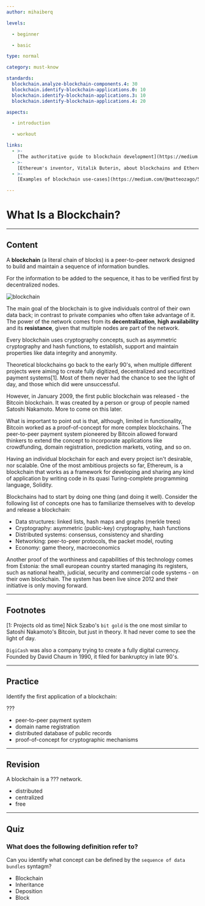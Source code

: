 ```yaml
---
author: mihaiberq

levels:

  - beginner

  - basic

type: normal

category: must-know

standards:
  blockchain.analyze-blockchain-components.4: 30
  blockchain.identify-blockchain-applications.0: 10
  blockchain.identify-blockchain-applications.3: 10
  blockchain.identify-blockchain-applications.4: 20

aspects:

  - introduction

  - workout

links:
  - >-
    [The authoritative guide to blockchain development](https://medium.freecodecamp.org/the-authoritative-guide-to-blockchain-development-855ab65b58bc)
  - >-
    [Ethereum's inventor, Vitalik Buterin, about blockchains and Ethereum](https://www.youtube.com/watch?v=WSN5BaCzsbo)
  - >-
    [Examples of blockchain use-cases](https://medium.com/@matteozago/50-examples-of-how-blockchains-are-taking-over-the-world-4276bf488a4b)

---
```

# What Is a Blockchain?

---
## Content

A **blockchain** (a literal chain of blocks) is a peer-to-peer network designed to build and maintain a sequence of information bundles. 

For the information to be added to the sequence, it has to be verified first by decentralized nodes.

![blockchain](https://img.enkipro.com/606387132c6d526a4125372606945d90.png)

The main goal of the blockchain is to give individuals control of their own data back; in contrast to private companies who often take advantage of it. The power of the network comes from its **decentralization**, **high availability** and its **resistance**, given that multiple nodes are part of the network. 

Every blockchain uses cryptography concepts, such as asymmetric cryptography and hash functions, to establish, support and maintain properties like data integrity and anonymity.
             	
Theoretical blockchains go back to the early 90's, when multiple different projects were aiming to create fully digitized, decentralized and securitized payment systems[1]. Most of them never had the chance to see the light of day, and those which did were unsuccessful.
             	
However, in January 2009, the first public blockchain was released - the Bitcoin blockchain. It was created by a person or group of people named Satoshi Nakamoto. More to come on this later.
             	
What is important to point out is that, although, limited in functionality, Bitcoin worked as a proof-of-concept for more complex blockchains. The peer-to-peer payment system pioneered by Bitcoin allowed forward thinkers to extend the concept to incorporate applications like crowdfunding, domain registration, prediction markets, voting, and so on.
             	
Having an individual blockchain for each and every project isn't desirable, nor scalable. One of the most ambitious projects so far, Ethereum, is a blockchain that works as a framework for developing and sharing any kind of application by writing code in its quasi Turing-complete programming language, Solidity.
             	
Blockchains had to start by doing one thing (and doing it well). Consider the following list of concepts one has to familiarize themselves with to develop and release a blockchain:          	
- Data structures: linked lists, hash maps and graphs (merkle trees)
- Cryptography: asymmetric (public-key) cryptography, hash functions
- Distributed systems:  consensus, consistency and sharding
- Networking: peer-to-peer protocols, the packet model, routing
- Economy: game theory, macroeconomics
             	
Another proof of the worthiness and capabilities of this technology comes from Estonia: the small european country started managing its registers, such as national health, judicial, security and commercial code systems - on their own blockchain. The system has been live since 2012 and their initiative is only moving forward.


---
## Footnotes

[1: Projects old as time]
Nick Szabo's `bit gold` is the one most similar to Satoshi Nakamoto's Bitcoin, but just in theory. It had never come to see the light of day.

`DigiCash` was also a company trying to create a fully digital currency. Founded by David Chaum in 1990, it filed for bankruptcy in late 90's.

---
## Practice

Identify the first application of a blockchain:
             	
???
             	
* peer-to-peer payment system
* domain name registration
* distributed database of public records
* proof-of-concept for cryptographic mechanisms

---
## Revision

A blockchain is a ??? network.
             	
* distributed
* centralized
* free

---
## Quiz

### What does the following definition refer to?

Can you identify what concept can be defined by the `sequence of data bundles` syntagm?

- Blockchain
- Inheritance
- Deposition
- Block


